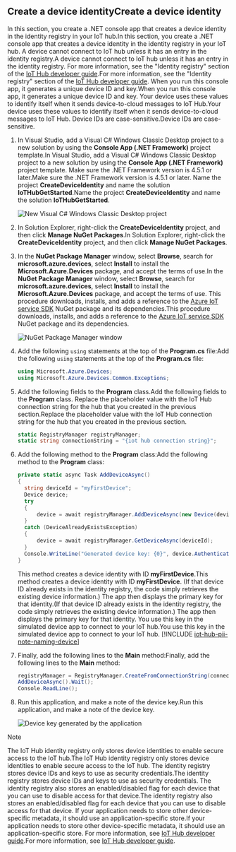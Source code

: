 ## <a name="create-a-device-identity"></a><span data-ttu-id="4530c-101">Create a device identity</span><span class="sxs-lookup"><span data-stu-id="4530c-101">Create a device identity</span></span>

<span data-ttu-id="4530c-102">In this section, you create a .NET console app that creates a device identity in the identity registry in your IoT hub.</span><span class="sxs-lookup"><span data-stu-id="4530c-102">In this section, you create a .NET console app that creates a device identity in the identity registry in your IoT hub.</span></span> <span data-ttu-id="4530c-103">A device cannot connect to IoT hub unless it has an entry in the identity registry.</span><span class="sxs-lookup"><span data-stu-id="4530c-103">A device cannot connect to IoT hub unless it has an entry in the identity registry.</span></span> <span data-ttu-id="4530c-104">For more information, see the "Identity registry" section of the [IoT Hub developer guide][lnk-devguide-identity].</span><span class="sxs-lookup"><span data-stu-id="4530c-104">For more information, see the "Identity registry" section of the [IoT Hub developer guide][lnk-devguide-identity].</span></span> <span data-ttu-id="4530c-105">When you run this console app, it generates a unique device ID and key.</span><span class="sxs-lookup"><span data-stu-id="4530c-105">When you run this console app, it generates a unique device ID and key.</span></span> <span data-ttu-id="4530c-106">Your device uses these values to identify itself when it sends device-to-cloud messages to IoT Hub.</span><span class="sxs-lookup"><span data-stu-id="4530c-106">Your device uses these values to identify itself when it sends device-to-cloud messages to IoT Hub.</span></span> <span data-ttu-id="4530c-107">Device IDs are case-sensitive.</span><span class="sxs-lookup"><span data-stu-id="4530c-107">Device IDs are case-sensitive.</span></span>

1. <span data-ttu-id="4530c-108">In Visual Studio, add a Visual C# Windows Classic Desktop project to a new solution by using the **Console App (.NET Framework)** project template.</span><span class="sxs-lookup"><span data-stu-id="4530c-108">In Visual Studio, add a Visual C# Windows Classic Desktop project to a new solution by using the **Console App (.NET Framework)** project template.</span></span> <span data-ttu-id="4530c-109">Make sure the .NET Framework version is 4.5.1 or later.</span><span class="sxs-lookup"><span data-stu-id="4530c-109">Make sure the .NET Framework version is 4.5.1 or later.</span></span> <span data-ttu-id="4530c-110">Name the project **CreateDeviceIdentity** and name the solution **IoTHubGetStarted**.</span><span class="sxs-lookup"><span data-stu-id="4530c-110">Name the project **CreateDeviceIdentity** and name the solution **IoTHubGetStarted**.</span></span>

    ![New Visual C# Windows Classic Desktop project][10]

1. <span data-ttu-id="4530c-112">In Solution Explorer, right-click the **CreateDeviceIdentity** project, and then click **Manage NuGet Packages**.</span><span class="sxs-lookup"><span data-stu-id="4530c-112">In Solution Explorer, right-click the **CreateDeviceIdentity** project, and then click **Manage NuGet Packages**.</span></span>

1. <span data-ttu-id="4530c-113">In the **NuGet Package Manager** window, select **Browse**, search for **microsoft.azure.devices**, select **Install** to install the **Microsoft.Azure.Devices** package, and accept the terms of use.</span><span class="sxs-lookup"><span data-stu-id="4530c-113">In the **NuGet Package Manager** window, select **Browse**, search for **microsoft.azure.devices**, select **Install** to install the **Microsoft.Azure.Devices** package, and accept the terms of use.</span></span> <span data-ttu-id="4530c-114">This procedure downloads, installs, and adds a reference to the [Azure IoT service SDK][lnk-nuget-service-sdk] NuGet package and its dependencies.</span><span class="sxs-lookup"><span data-stu-id="4530c-114">This procedure downloads, installs, and adds a reference to the [Azure IoT service SDK][lnk-nuget-service-sdk] NuGet package and its dependencies.</span></span>

    ![NuGet Package Manager window][11]

1. <span data-ttu-id="4530c-116">Add the following `using` statements at the top of the **Program.cs** file:</span><span class="sxs-lookup"><span data-stu-id="4530c-116">Add the following `using` statements at the top of the **Program.cs** file:</span></span>

    ```csharp
    using Microsoft.Azure.Devices;
    using Microsoft.Azure.Devices.Common.Exceptions;
    ```

1. <span data-ttu-id="4530c-117">Add the following fields to the **Program** class.</span><span class="sxs-lookup"><span data-stu-id="4530c-117">Add the following fields to the **Program** class.</span></span> <span data-ttu-id="4530c-118">Replace the placeholder value with the IoT Hub connection string for the hub that you created in the previous section.</span><span class="sxs-lookup"><span data-stu-id="4530c-118">Replace the placeholder value with the IoT Hub connection string for the hub that you created in the previous section.</span></span>

    ```csharp
    static RegistryManager registryManager;
    static string connectionString = "{iot hub connection string}";
    ```

1. <span data-ttu-id="4530c-119">Add the following method to the **Program** class:</span><span class="sxs-lookup"><span data-stu-id="4530c-119">Add the following method to the **Program** class:</span></span>

    ```csharp
    private static async Task AddDeviceAsync()
    {
      string deviceId = "myFirstDevice";
      Device device;
      try
      {
          device = await registryManager.AddDeviceAsync(new Device(deviceId));
      }
      catch (DeviceAlreadyExistsException)
      {
          device = await registryManager.GetDeviceAsync(deviceId);
      }
      Console.WriteLine("Generated device key: {0}", device.Authentication.SymmetricKey.PrimaryKey);
    }
    ```

    <span data-ttu-id="4530c-120">This method creates a device identity with ID **myFirstDevice**.</span><span class="sxs-lookup"><span data-stu-id="4530c-120">This method creates a device identity with ID **myFirstDevice**.</span></span> <span data-ttu-id="4530c-121">(If that device ID already exists in the identity registry, the code simply retrieves the existing device information.) The app then displays the primary key for that identity.</span><span class="sxs-lookup"><span data-stu-id="4530c-121">(If that device ID already exists in the identity registry, the code simply retrieves the existing device information.) The app then displays the primary key for that identity.</span></span> <span data-ttu-id="4530c-122">You use this key in the simulated device app to connect to your IoT hub.</span><span class="sxs-lookup"><span data-stu-id="4530c-122">You use this key in the simulated device app to connect to your IoT hub.</span></span>
[!INCLUDE [iot-hub-pii-note-naming-device](iot-hub-pii-note-naming-device.md)]

1. <span data-ttu-id="4530c-123">Finally, add the following lines to the **Main** method:</span><span class="sxs-lookup"><span data-stu-id="4530c-123">Finally, add the following lines to the **Main** method:</span></span>

    ```csharp
    registryManager = RegistryManager.CreateFromConnectionString(connectionString);
    AddDeviceAsync().Wait();
    Console.ReadLine();
    ```

1. <span data-ttu-id="4530c-124">Run this application, and make a note of the device key.</span><span class="sxs-lookup"><span data-stu-id="4530c-124">Run this application, and make a note of the device key.</span></span>

    ![Device key generated by the application][12]

> [!NOTE]
> <span data-ttu-id="4530c-126">The IoT Hub identity registry only stores device identities to enable secure access to the IoT hub.</span><span class="sxs-lookup"><span data-stu-id="4530c-126">The IoT Hub identity registry only stores device identities to enable secure access to the IoT hub.</span></span> <span data-ttu-id="4530c-127">The identity registry stores device IDs and keys to use as security credentials.</span><span class="sxs-lookup"><span data-stu-id="4530c-127">The identity registry stores device IDs and keys to use as security credentials.</span></span> <span data-ttu-id="4530c-128">The identity registry also stores an enabled/disabled flag for each device that you can use to disable access for that device.</span><span class="sxs-lookup"><span data-stu-id="4530c-128">The identity registry also stores an enabled/disabled flag for each device that you can use to disable access for that device.</span></span> <span data-ttu-id="4530c-129">If your application needs to store other device-specific metadata, it should use an application-specific store.</span><span class="sxs-lookup"><span data-stu-id="4530c-129">If your application needs to store other device-specific metadata, it should use an application-specific store.</span></span> <span data-ttu-id="4530c-130">For more information, see [IoT Hub developer guide][lnk-devguide-identity].</span><span class="sxs-lookup"><span data-stu-id="4530c-130">For more information, see [IoT Hub developer guide][lnk-devguide-identity].</span></span>

<!-- Images. -->
[10]: ./media/iot-hub-get-started-create-device-identity-csharp/create-identity-csharp1.png
[11]: ./media/iot-hub-get-started-create-device-identity-csharp/create-identity-csharp2.png
[12]: ./media/iot-hub-get-started-create-device-identity-csharp/create-identity-csharp3.png

<!-- Links -->
[lnk-devguide-identity]: ../articles/iot-hub/iot-hub-devguide-identity-registry.md
[lnk-nuget-service-sdk]: https://www.nuget.org/packages/Microsoft.Azure.Devices/

